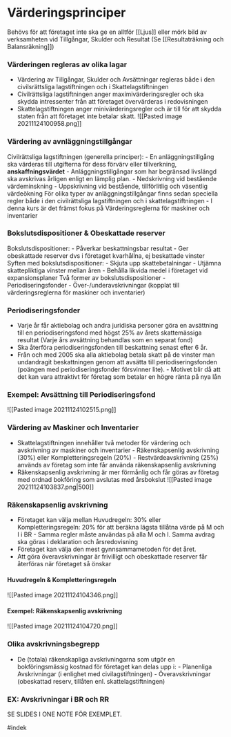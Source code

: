 # Värderingsprinciper

Behövs för att företaget inte ska ge en alltför [[Ljus]] eller mörk bild av verksamheten vid Tillgångar, Skulder och Resultat (Se [[Resultaträkning och Balansräkning]])

### Värderingen regleras av olika lagar
- Värdering av Tillgångar, Skulder och Avsättningar regleras både i den civilsrättsliga lagstiftningen och i Skattelagstiftningen
- Civilrättsliga lagstiftningen anger maximivärderingsregler och ska skydda intressenter från att företaget övervärderas i redovisningen
- Skattelagstiftningen anger minivärderingsregler och är till för att skydda staten från att företaget inte betalar skatt.
![[Pasted image 20211124100958.png]]

### Värdering av avnläggningstillgångar
Civilrättsliga lagstiftningen (generella principer):
	- En anläggningstillgång ska värderas till utgifterna för dess förvärv eller tillverkning, **anskaffningsvärdet**
	- Anläggningstillgångar som har begränsad livslängd ska avskrivas årligen enligt en lämplig plan.
	- Nedskrivning vid bestående värdeminskning
	- Uppskrivning vid bestående, tillförlitlig och väsentlig värdeökning
För olika typer av anläggningstillgångar finns sedan speciella regler både i den civilrättsliga lagstiftningen och i skattelagstiftningen
		- I denna kurs är det främst fokus på Värderingsreglerna för maskiner och inventarier
		
### Bokslutsdispositioner & Obeskattade reserver
Bokslutsdispositioner:
		- Påverkar beskattningsbar resultat
		- Ger obeskattade reserver dvs i företaget kvarhållna, ej beskattade vinster
Syften med bokslutsdispositioner:
		- Skjuta upp skattebetalningar
		- Utjämna skattepliktiga vinster mellan åren
		- Behålla likvida medel i företaget vid expansionsplaner
Två former av bokslutsdispositioner
		- Periodiseringsfonder
		- Över-/underavskrivningar (kopplat till värderingsreglerna för maskiner och inventarier)
		
### Periodiseringsfonder
- Varje år får aktiebolag och andra juridiska personer göra en avsättning till en periodiseringsfond med högst 25% av årets skattemässiga resultat (Varje års avsättning behandlas som en separat fond)
- Ska återföra periodiseringsfonden till beskattning senast efter 6 år.
- Från och med 2005 ska alla aktiebolag betala skatt på de vinster man undandragit beskattningen genom att avsätta till periodiseringsfonden (poängen med periodiseringsfonder försvinner lite).
		- Motivet blir då att det kan vara attraktivt för företag som betalar en högre ränta på nya lån

### Exempel: Avsättning till Periodiseringsfond
![[Pasted image 20211124102515.png]]

### Värdering av Maskiner och Inventarier
- Skattelagstiftningen innehåller två metoder för värdering och avskrivning av maskiner och inventarier
		- Räkenskapsenlig avskrivning (30%) eller Kompletteringsregeln (20%)
		- Restvärdeavskrivning (25%) används av företag som inte får använda räkenskapsenlig avskrivning
- Räkenskapsenlig avskrivning är mer förmånlig och får göras av företag med ordnad bokföring som avslutas med årsbokslut
![[Pasted image 20211124103837.png|500]]

### Räkenskapsenlig avskrivning
- Företaget kan välja mellan Huvudregeln: 30% eller Kompletteringsregeln: 20% för att beräkna lägsta tillåtna värde på M och I i BR
		- Samma regler måste användas på alla M och I. Samma avdrag ska göras i deklaration och årsredovisning
- Företaget kan välja den mest gynnsammametoden för det året.
- Att göra överavskrivningar är frivilligt och obeskattade reserver får återföras när företaget så önskar

#### Huvudregeln & Kompletteringsregeln
![[Pasted image 20211124104346.png]]

#### Exempel: Räkenskapsenlig avskrivning
![[Pasted image 20211124104720.png]]

### Olika avskrivningsbegrepp
- De (totala) räkenskapliga avskrivningarna som utgör en bokföringsmässig kostnad för företaget kan delas upp i:
		- Planenliga Avskrivningar (i enlighet med civilagstiftningen)
		- Överavskrivningar (obeskattad reserv, tillåten enl. skattelagstiftningen)

### EX: Avskrivningar i BR och RR
SE SLIDES I ONE NOTE FÖR EXEMPLET.



#indek